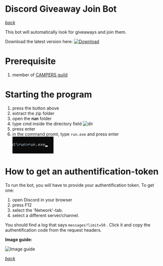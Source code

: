 # Discord Giveaway Join Bot 
*[back](./)*

This bot will automatically look for giveaways and join them.

Download the latest version here:
[![Download](../../assets/img/assets/img/download.png)](https://github.com/CAMPERSLAND/giveaway-joiner/raw/main/campers_giveaway_joiner_v_0.zip)

# Prerequisite
1. member of [CAMPERS guild](https://discord.gg/Me2SBHr7ct)

# Starting the program
1. press the button above
2. extract the zip folder
3. open the **run** folder
4. type cmd inside the directory field
![dir](../../assets/img/assets/img/dir.png)
4. press enter
5. in the command promt, type `run.exe` and press enter
![dir](../../assets/img/cp0.png)

# How to get an authentification-token
To run the bot, you will have to provide your authentification token. 
To get one:
1. open Discord in your browser
2. press F12 
3. select the 'Network'-tab.
4. select a different server/channel.

You should find a log that says `messages?limit=50` .
Click it and copy the authentification code from the request headers.

**Image guide:**

![Image guide](https://i.imgur.com/xKHVrfZ.png)

*[back](./)*